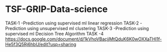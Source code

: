 # TSF-GRIP-Data-science


TASK-1
-Prediction using supervised ml linear regression 
TASK-2
-Prediction using unsupervised ml clustering
TASK-3
-Prediction using supervised ml Decision Tree Algorithm
TASK -4 
https://docs.google.com/document/d/1kVhoVBacjjMtQduK6K0wOXXaTHl1f-He5f3Q5Rj6hbU/edit?usp=sharing
